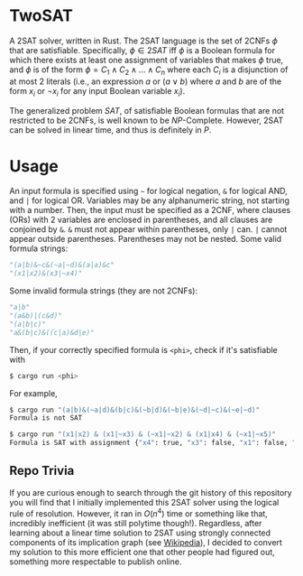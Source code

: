 # TwoSAT

A 2SAT solver, written in Rust. The 2SAT language is the set of 2CNFs $\phi$ that are satisfiable. Specifically, $\phi\in 2SAT$ iff $\phi$ is a Boolean formula for which there exists at least one assignment of variables that makes $\phi$ true, and $\phi$ is of the form $\phi = C_1\wedge C_2\wedge ... \wedge C_n$ where each $C_i$ is a disjunction of at most 2 literals (i.e., an expression $a$ or $(a\vee b)$ where $a$ and $b$ are of the form $x_i$ or $\neg x_i$ for any input Boolean variable $x_i$).

The generalized problem $SAT$, of satisfiable Boolean formulas that are not restricted to be 2CNFs, is well known to be $NP$-Complete. However, 2SAT can be solved in linear time, and thus is definitely in $P$.

# Usage

An input formula is specified using `~` for logical negation, `&` for logical AND, and `|` for logical OR. Variables may be any alphanumeric string, not starting with a number. Then, the input must be specified as a 2CNF, where clauses (ORs) with 2 variables are enclosed in parentheses, and all clauses are conjoined by `&`. `&` must not appear within parentheses, only `|` can. `|` cannot appear outside parentheses. Parentheses may not be nested. Some valid formula strings:
```py
"(a|b)&~c&(~a|~d)&(a|a)&c"
"(x1|x2)&(x3|~x4)"
```
Some invalid formula strings (they are not 2CNFs):
```py
"a|b"
"(a&b)|(c&d)"
"(a|b|c)"
"a&(b|c)&((c|a)&d|e)"
```

Then, if your correctly specified formula is `<phi>`, check if it's satisfiable with
```sh
$ cargo run <phi>
```

For example,
```sh
$ cargo run "(a|b)&(~a|d)&(b|c)&(~b|d)&(~b|e)&(~d|~c)&(~e|~d)"
Formula is not SAT

$ cargo run "(x1|x2) & (x1|~x3) & (~x1|~x2) & (x1|x4) & (~x1|~x5)"
Formula is SAT with assignment {"x4": true, "x3": false, "x1": false, "x2": true, "x5": false}
```

## Repo Trivia

If you are curious enough to search through the git history of this repository
you will find that I initially implemented this 2SAT solver using the logical rule of resolution. However, it ran in $O(n^4)$ time or something like that, incredibly inefficient (it was still polytime though!).
Regardless, after learning about a linear time solution to 2SAT using strongly connected components of its implication graph (see [Wikipedia](https://en.wikipedia.org/wiki/2-satisfiability#Strongly_connected_components)), I decided to convert my solution to this more efficient one that other people had figured out, something more respectable to publish online.
